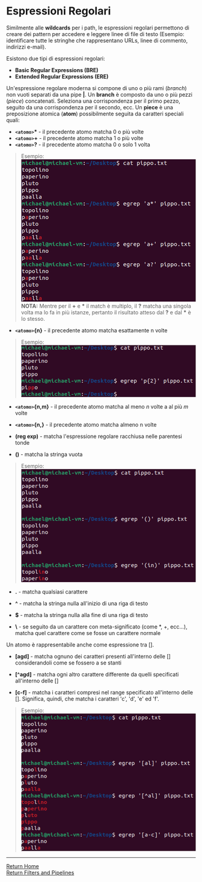 # Espressioni Regolari

Similmente alle **wildcards** per i path, le espressioni regolari permettono di creare dei pattern per accedere e leggere linee di file di testo (Esempio: identificare tutte le stringhe che rappresentano URLs, linee di commento, indirizzi e-mail).

Esistono due tipi di espressioni regolari:

* **Basic Regular Expressions (BRE)**
* **Extended Regular Expressions (ERE)**

Un'espressione regolare moderna si compone di uno o più rami (*branch*) non vuoti separati da una pipe **|**. Un **branch** è composto da uno o più pezzi (*piece*) concatenati. Seleziona una corrispondenza per il primo pezzo, seguito da una corrispondenza per il secondo, ecc.
Un **piece** è una preposizione atomica (**atom**) possibilmente seguita da caratteri speciali quali:

* **`<atomo>`\*** - il precedente atomo matcha 0 o più volte
* **`<atomo>`+** - il precedente atomo matcha 1 o più volte
* **`<atomo>`?** - il precedente atomo matcha 0 o solo 1 volta

> Esempio:
> <br>
> ![](img/egrepRE.png)
> **NOTA:** Mentre per il **+** e **\*** il match è multiplo, il **?** matcha una singola volta ma lo fa in più istanze, pertanto il risultato atteso dal **?** e dal **\*** è lo stesso.

* **`<atomo>`{n}** - il precedente atomo matcha esattamente n volte
> Esempio:
> <br>
> ![](img/egrep2.png)

* **`<atomo>`{n,m}** - il precedente atomo matcha al meno *n* volte a al più *m* volte

* **`<atomo>`{n,}** - il precedente atomo matcha almeno n volte

* **(reg exp)** - matcha l'espressione regolare racchiusa nelle parentesi tonde

* **()** - matcha la stringa vuota

> Esempio:
> <br>
> ![](img/egrep().png)

* **.** - matcha qualsiasi carattere

* **^** - matcha la stringa nulla all'inizio di una riga di testo

* **$** - matcha la stringa nulla alla fine di una riga di testo

* **\\** - se seguito da un carattere con meta-significato (come *, +, ecc...), matcha quel carattere come se fosse un carattere normale

Un atomo è rappresentabile anche come espressione tra []. 

* **[agd]** - matcha ognuno dei caratteri presenti all'interno delle [] considerandoli come se fossero a se stanti

* **[^agd]** - matcha ogni altro carattere differente da quelli specificati all'interno delle []

* **[c-f]** - matcha i caratteri compresi nel range specificato all'interno delle []. Significa, quindi, che matcha i caratteri 'c', 'd', 'e' ed 'f'.

> Esempio:
> <br>
> ![](img/egrep4.png)

--------------------
[Return Home](/README.md)
<br>
[Return Filters and Pipelines](/Filters_Redirections_Pipelines.md)